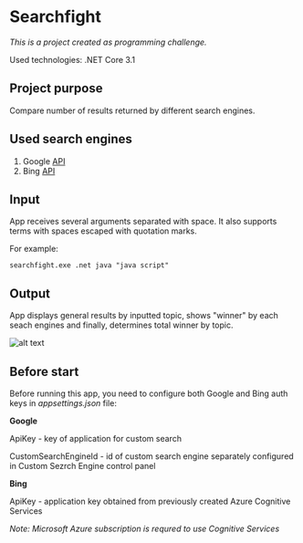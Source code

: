 # Searchfight
*This is a project created as programming challenge.*

Used technologies: .NET Core 3.1

## Project purpose

Compare number of results returned by different search engines.

## Used search engines

1. Google [API](https://developers.google.com/custom-search)
2. Bing [API](https://docs.microsoft.com/en-us/azure/cognitive-services/bing-web-search/)

## Input

App receives several arguments separated with space.
It also supports terms with spaces escaped with quotation marks.

For example: 

```searchfight.exe .net java "java script"```

## Output

App displays general results by inputted topic, shows "winner" by each seach engines and finally, determines total winner by topic. 

![alt text](https://img.techpowerup.org/200721/screenshot-1.png)

## Before start

Before running this app, you need to configure both Google and Bing auth keys in *appsettings.json* file:

**Google**

ApiKey - key of application for custom search

CustomSearchEngineId - id of custom search engine separately configured in Custom Sezrch Engine control panel

**Bing**

ApiKey - application key obtained from previously created Azure Cognitive Services

*Note: Microsoft Azure subscription is requred to use Cognitive Services*

